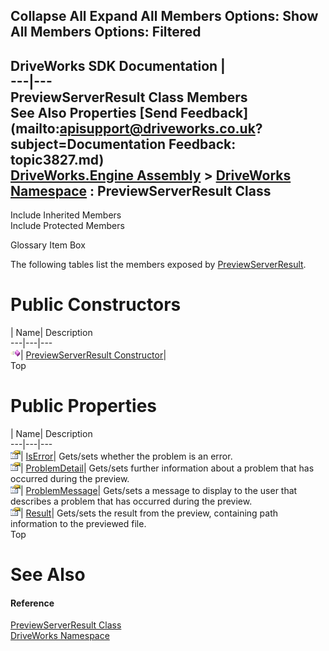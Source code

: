 Collapse All Expand All Members Options: Show All  Members Options: Filtered   
---  
DriveWorks SDK Documentation  |   
---|---  
PreviewServerResult Class Members   
See Also Properties [Send Feedback](mailto:apisupport@driveworks.co.uk?subject=Documentation Feedback: topic3827.md)  
[DriveWorks.Engine Assembly](topic2156.md) > [DriveWorks Namespace](topic2159.md) : PreviewServerResult Class  
---  
  
Include Inherited Members    
Include Protected Members  


Glossary Item Box

The following tables list the members exposed by [PreviewServerResult](topic3827.md).

# Public Constructors

| Name| Description  
---|---|---  
![Public Constructor](dotnetimages/publicConstructor.gif)| [PreviewServerResult Constructor](topic3833.md)|   
Top

# Public Properties

| Name| Description  
---|---|---  
![Public Property](dotnetimages/publicProperty.gif)| [IsError](topic3834.md)| Gets/sets whether the problem is an error.   
![Public Property](dotnetimages/publicProperty.gif)| [ProblemDetail](topic3835.md)| Gets/sets further information about a problem that has occurred during the preview.   
![Public Property](dotnetimages/publicProperty.gif)| [ProblemMessage](topic3836.md)| Gets/sets a message to display to the user that describes a problem that has occurred during the preview.   
![Public Property](dotnetimages/publicProperty.gif)| [Result](topic3837.md)| Gets/sets the result from the preview, containing path information to the previewed file.   
Top

# See Also

#### Reference

[PreviewServerResult Class](topic3827.md)   
[DriveWorks Namespace](topic2159.md)


